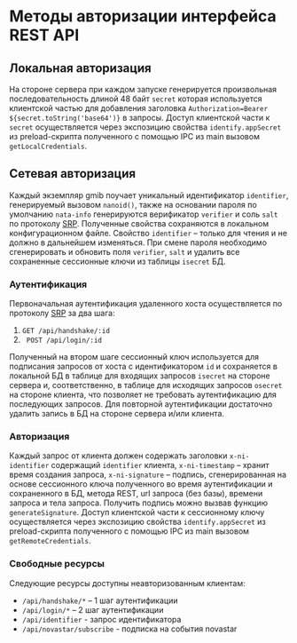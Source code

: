 # Методы авторизации интерфейса REST API

## Локальная авторизация

На стороне сервера при каждом запуске генерируется произвольная последовательность длиной 48 байт ```secret``` которая используется клиентской частью для добавления заголовка ```Authorization=Bearer ${secret.toString('base64')}``` в запросы. Доступ клиентской части к ```secret``` осуществляется через экспозицию свойства ```identify.appSecret``` из preload-скрипта полученного с помощью IPC из main вызовом ```getLocalCredentials```.

## Сетевая авторизация

Каждый экземпляр gmib поучает уникальный идентификатор ```identifier```, генерируемый вызовом ```nanoid()```, также на основании пароля по умолчанию `nata-info` генерируются верификатор ```verifier``` и соль ```salt``` по протоколу [SRP](https://ru.wikipedia.org/wiki/SRP). Полученные свойства сохраняются в локальном конфигурационном файле. Свойство ```identifier``` &ndash; только для чтения и не должно в дальнейшем изменяться. При смене пароля необходимо сгенерировать и обновить поля ```verifier```, ```salt``` и удалить все сохраненные сессионные ключи из таблицы ```isecret``` БД.

### Аутентификация

Первоначальная аутентификация удаленного хоста осуществляется по протоколу [SRP](https://ru.wikipedia.org/wiki/SRP) за два шага:
1. ```GET /api/handshake/:id```
2. ``` POST /api/login/:id```

Полученный на втором шаге сессионный ключ используется для подписания запросов от хоста с идентификатором ```id``` и сохраняется в локальной БД в таблице для входящих запросов ```isecret``` на стороне сервера и, соответственно, в таблице для исходящих запросов ```osecret``` на стороне клиента, что позволяет не требовать аутентификацию для последующих запросов. Для повторной аутентификации достаточно удалить запись в БД на стороне сервера и/или клиента.

### Авторизация

Каждый запрос от клиента должен содержать заголовки ```x-ni-identifier``` содержащий ```identifier``` клиента, ```x-ni-timestamp``` &ndash; хранит время создания запроса, ```x-ni-signature``` &ndash; подпись, сгенерированная на основе сессионного ключа полученного во время аутентификации и сохраненного в БД, метода REST, url запроса (без базы), времени запроса и тела запроса. Получить подпись можно вызвав функцию ```generateSignature```. Доступ клиентской части к сессионному ключу осуществляется через экспозицию свойства ```identify.appSecret``` из preload-скрипта полученного с помощью IPC из main вызовом ```getRemoteCredentials```.
### Свободные ресурсы

Следующие ресурсы доступны неавторизованным клиентам:
* ```/api/handshake/*``` &ndash; 1 шаг аутентификации
* ```/api/login/*``` &ndash; 2 шаг аутентификации
* ```/api/identifier``` - запрос идентификатора
* ```/api/novastar/subscribe``` - подписка на события novastar
